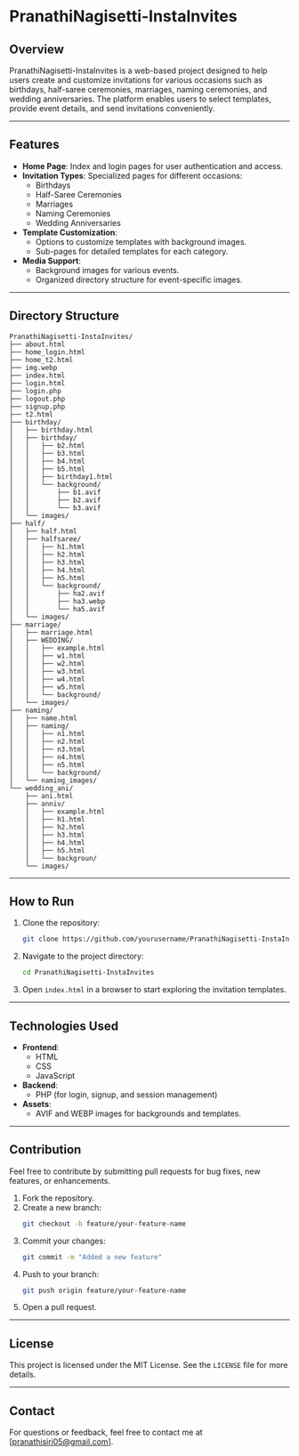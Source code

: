 # PranathiNagisetti-InstaInvites

## Overview
PranathiNagisetti-InstaInvites is a web-based project designed to help users create and customize invitations for various occasions such as birthdays, half-saree ceremonies, marriages, naming ceremonies, and wedding anniversaries. The platform enables users to select templates, provide event details, and send invitations conveniently.

---

## Features
- **Home Page**: Index and login pages for user authentication and access.
- **Invitation Types**: Specialized pages for different occasions:
  - Birthdays
  - Half-Saree Ceremonies
  - Marriages
  - Naming Ceremonies
  - Wedding Anniversaries
- **Template Customization**:
  - Options to customize templates with background images.
  - Sub-pages for detailed templates for each category.
- **Media Support**:
  - Background images for various events.
  - Organized directory structure for event-specific images.

---

## Directory Structure
```
PranathiNagisetti-InstaInvites/
├── about.html
├── home_login.html
├── home_t2.html
├── img.webp
├── index.html
├── login.html
├── login.php
├── logout.php
├── signup.php
├── t2.html
├── birthday/
│   ├── birthday.html
│   ├── birthday/
│   │   ├── b2.html
│   │   ├── b3.html
│   │   ├── b4.html
│   │   ├── b5.html
│   │   ├── birthday1.html
│   │   └── background/
│   │       ├── b1.avif
│   │       ├── b2.avif
│   │       └── b3.avif
│   └── images/
├── half/
│   ├── half.html
│   ├── halfsaree/
│   │   ├── h1.html
│   │   ├── h2.html
│   │   ├── h3.html
│   │   ├── h4.html
│   │   ├── h5.html
│   │   └── background/
│   │       ├── ha2.avif
│   │       ├── ha3.webp
│   │       └── ha5.avif
│   └── images/
├── marriage/
│   ├── marriage.html
│   ├── WEDDING/
│   │   ├── example.html
│   │   ├── w1.html
│   │   ├── w2.html
│   │   ├── w3.html
│   │   ├── w4.html
│   │   ├── w5.html
│   │   └── background/
│   └── images/
├── naming/
│   ├── name.html
│   ├── naming/
│   │   ├── n1.html
│   │   ├── n2.html
│   │   ├── n3.html
│   │   ├── n4.html
│   │   ├── n5.html
│   │   └── background/
│   └── naming_images/
└── wedding_ani/
    ├── ani.html
    ├── anniv/
    │   ├── example.html
    │   ├── h1.html
    │   ├── h2.html
    │   ├── h3.html
    │   ├── h4.html
    │   ├── h5.html
    │   └── backgroun/
    └── images/
```

---

## How to Run
1. Clone the repository:
   ```bash
   git clone https://github.com/yourusername/PranathiNagisetti-InstaInvites.git
   ```
2. Navigate to the project directory:
   ```bash
   cd PranathiNagisetti-InstaInvites
   ```
3. Open `index.html` in a browser to start exploring the invitation templates.

---

## Technologies Used
- **Frontend**:
  - HTML
  - CSS
  - JavaScript
- **Backend**:
  - PHP (for login, signup, and session management)
- **Assets**:
  - AVIF and WEBP images for backgrounds and templates.

---

## Contribution
Feel free to contribute by submitting pull requests for bug fixes, new features, or enhancements. 

1. Fork the repository.
2. Create a new branch:
   ```bash
   git checkout -b feature/your-feature-name
   ```
3. Commit your changes:
   ```bash
   git commit -m "Added a new feature"
   ```
4. Push to your branch:
   ```bash
   git push origin feature/your-feature-name
   ```
5. Open a pull request.

---

## License
This project is licensed under the MIT License. See the `LICENSE` file for more details.

---

## Contact
For questions or feedback, feel free to contact me at [pranathisiri05@gmail.com].
